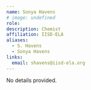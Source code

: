 ```yaml
---
name: Sonya Havens
# image: undefined
role:
description: Chemist
affiliation: IISD-ELA
aliases:
  - S. Havens
  - Sonya Havens
links:
  email: shavens@iisd-ela.org
---
```


No details provided.